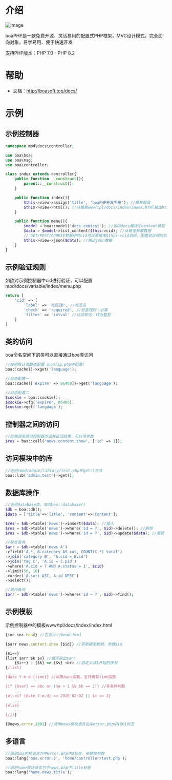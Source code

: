 # 介绍
![image](http://boasoft.top/res/logo.png)

boaPHP是一款免费开源、灵活易用的配置式PHP框架，MVC设计模式，完全面向对象，易学易用、便于快速开发

支持PHP版本：PHP 7.0 - PHP 8.2

# 帮助
* 文档：http://boasoft.top/docs/

# 示例
## 示例控制器
```php
namespace mod\docs\controller;

use boa\boa;
use boa\msg;
use boa\controller;

class index extends controller{
	public function __construct(){
		parent::__construct();
	}

	public function index(){
		$this->view->assign('title', 'boaPHP开发手册'); //模板赋值
		$this->view->html(); //从模板www/tpl/docs/index/index.html输出html
	}

	public function menu(){
		$model = boa::model('docs.content'); //访问docs模块中content模型
		$data = $model->list_content($this->cid); //从模型获取数据
		// GET/POST/COOKIE数据中的cid可以直接用$this->cid访问，配置验证规则后会自动验证
		$this->view->json($data); //输出json数据
	}
}
```
## 示例验证规则
如欲对示例控制器中cid进行验证，可以配置mod/docs/variable/index/menu.php
```php
return [
	'cid' => [
		'label' => '栏目ID', //标签名
		'check' => 'required', //检查规则：必需
		'filter' => 'intval' //过滤规则：转为整型
	]
]
```
## 类的访问
boa命名空间下的类可以直接通过boa类访问
```php
//使用默认或静态配置（config.php中配置）
boa::cache()->xget('language');

//动态配置一
boa::cache(['expire' => 86400])->get('language');

//动态配置二
$cookie = boa::cookie();
$cookie->cfg('expire', 86400);
$cookie->get('language');
```
## 控制器之间的访问
```php
//后端调用其他控制器方法并返回结果，可以带参数
$res = boa::call('news.content.show', ['id' => 1]);
```
## 访问模块中的库
```php
//访问/mod/admin/library/test.php中get()方法
boa::lib('admin.test')->get();
```
## 数据库操作
```php
//访问database类，等同boa::database()
$db = boa::db();
$data = ['title'=>'Title', 'content'=>'Content'];

$res = $db->table('news')->insert($data); //插入
$res = $db->table('news')->where('id = ?', $id)->delete(); //删除
$res = $db->table('news')->where('id = ?', $id)->update($data); //更新

//联合查询
$arr = $db->table('news A')
->field('A.*, B.category AS cat, COUNT(C.*) total')
->join('category B', 'A.cid = B.id')
->join('tag C', 'A.id = C.pid')
->where('A.cid = ? AND A.status = 1', $cid)
->limit(50, 10)
->order('A.sort ASC, A.id DESC')
->select();

//单行查询
$arr = $db->table('news')->where('id = ?', $id)->find();
```
## 示例模板
示例控制器中的模板www/tpl/docs/index/index.html
```javascript
{inc inc.head} //包含inc/head.html

{$arr news.content.show {$id}} //获取模型数据，参数$id

{$i++}
{list $arr $k $v} //循环输出$arr
	{$i++} : {$k} => {$v} <br> //自定义从1开始的序号
{/list}

{date Y-m-d {time}} //调用date函数，支持嵌套time函数

{if {$var} == abc or ($a > 1 && $b == 2)} //多条件判断
	...
{elseif {date Y-m-d} == 2020-02-02 || $c == 3}
	...
{else}
	...
{/if}

{@news.error.1001} //调用news模块语言包中error.php中1001标签
```
## 多语言
```php
//调用boa内核语言包中error.php中2标签，带替换参数
boa::lang('boa.error.2', 'home/controller/test.php');

//调用home模块语言包中news.php中title标签
boa::lang('home.news.title');
```
